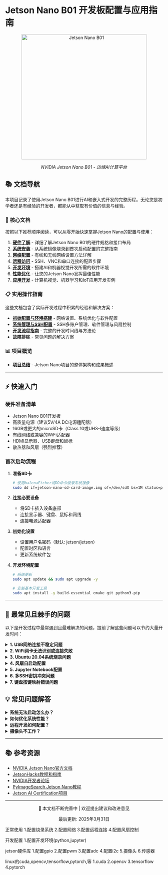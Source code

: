 # Jetson Nano B01 开发板配置与应用指南

<div align="center">
    <img src="https://developer.nvidia.com/sites/default/files/akamai/embedded/images/jetsonNano/JetsonNano-DevKit_Front-Top_Right_trimmed.jpg" alt="Jetson Nano B01" width="400"/>
    <p><em>NVIDIA Jetson Nano B01 - 边缘AI计算平台</em></p>
</div>

## 📚 文档导航

本项目记录了使用Jetson Nano B01进行AI和嵌入式开发的完整历程。无论您是初学者还是有经验的开发者，都能从中获取有价值的信息与经验。

### 🔰 核心文档

按照以下推荐顺序阅读，可以从零开始快速掌握Jetson Nano的配置与使用：

1. [**硬件了解**](hardware.md) - 详细了解Jetson Nano B01的硬件规格和接口布局
2. [**系统安装**](system-installation.md) - 从系统镜像烧录到首次启动配置的完整指南
3. [**网络配置**](network-configuration.md) - 有线和无线网络设置方法详解
4. [**远程访问**](remote-access.md) - SSH、VNC和串口连接的配置步骤
5. [**开发环境**](development-environment.md) - 搭建AI和机器视觉开发所需的软件环境
6. [**性能优化**](performance-optimization.md) - 让您的Jetson Nano发挥最佳性能
7. [**应用开发**](applications.md) - 计算机视觉、机器学习和IoT应用开发实例

### 📋 实用操作指南

这些文档包含了实际开发过程中积累的经验和解决方案：

- [**初始配置与环境搭建**](initial-setup.md) - 网络设置、系统优化与软件配置
- [**系统管理与SSH配置**](system-management.md) - SSH多账户管理、软件管理与风扇控制
- [**开发流程指南**](development-workflow.md) - 完整的开发时间线与方法论
- [**故障排除**](troubleshooting.md) - 常见问题的解决方案

### 📊 项目概览

- [**项目总结**](project-summary.md) - Jetson Nano项目的整体架构和成果概述

---

## ⚡ 快速入门

### 硬件准备清单

- Jetson Nano B01开发板
- 高质量电源（建议5V/4A DC电源适配器）
- 16GB或更大的microSD卡（Class 10或UHS-I速度等级）
- 有线网络或兼容的WiFi适配器
- HDMI显示器、USB键盘和鼠标
- 散热器和风扇（强烈推荐）

### 首次启动流程

1. **准备SD卡**
   ```bash
   # 使用balenaEtcher或DD命令烧录系统镜像
   sudo dd if=jetson-nano-sd-card-image.img of=/dev/sdX bs=1M status=progress
   ```

2. **连接必要设备**
   - 将SD卡插入设备底部
   - 连接显示器、键盘、鼠标和网线
   - 连接电源适配器

3. **初始化设置**
   - 设置用户名密码（默认: jetson/jetson）
   - 配置时区和语言
   - 更新系统软件包

4. **开发环境配置**
   ```bash
   # 系统更新
   sudo apt update && sudo apt upgrade -y
   
   # 安装基本开发工具
   sudo apt install -y build-essential cmake git python3-pip
   ```

---

## 💢 最常见且棘手的问题

以下是开发过程中最常遇到且最难解决的问题，提前了解这些问题可以节约大量开发时间：

<details>
<summary><b>1. USB网络连接不稳定问题</b></summary>
<p>
<b>问题：</b>通过USB连接电脑时，连接经常断开或不稳定。<br>
<b>解决方案：</b>在Windows上设置USB网络的静态IP：<br>
1. 控制面板 → 网络连接<br>
2. 右键点击"Remote NDIS Compatible Device"<br>
3. 选择"属性" → 双击"Internet协议版本4(TCP/IPv4)"<br>
4. 设置IP地址：192.168.55.100，子网掩码：255.255.255.0，网关：192.168.55.1<br>
详细步骤请参考<a href="network-configuration.md#设置静态ip解决连接不稳定问题">网络配置文档</a>。
</p>
</details>

<details>
<summary><b>2. WiFi网卡无法识别或连接失败</b></summary>
<p>
<b>问题：</b>安装WiFi网卡后无法识别或无法正常连接无线网络。<br>
<b>解决方案：</b><br>
1. 确保使用兼容的WiFi网卡（推荐Intel AC8265/9260）<br>
2. 检查驱动是否正确加载：<code>lspci | grep Network</code><br>
3. 解除无线网卡阻止：<code>sudo rfkill unblock all</code><br>
4. 手动连接WiFi：<code>sudo nmcli dev wifi connect "WiFi名称" password "密码"</code><br>
详情参考<a href="network-configuration.md#无线网络配置">无线网络配置</a>。
</p>
</details>

<details>
<summary><b>3. Ubuntu 20.04系统烧录问题</b></summary>
<p>
<b>问题：</b>官方JetPack基于Ubuntu 18.04，但许多用户需要Ubuntu 20.04。<br>
<b>解决方案：</b><br>
1. 下载社区版Ubuntu 20.04镜像，如<a href="https://github.com/Qengineering/Jetson-Nano-Ubuntu-20-image">QEngineering镜像</a><br>
2. 解压.xz格式文件得到.img文件<br>
3. 使用专业烧录工具(如balenaEtcher)将镜像写入SD卡<br>
4. 默认登录凭据通常为：用户名：<code>jetson</code> 密码：<code>jetson</code><br>
详情请参考<a href="system-installation.md#系统版本选择">系统安装指南</a>和<a href="system-management.md#下载与烧录系统">系统管理文档</a>。
</p>
</details>

<details>
<summary><b>4. 风扇自启动配置</b></summary>
<p>
<b>问题：</b>重启后风扇设置丢失，需要手动启动风扇控制。<br>
<b>解决方案：</b><br>
1. 创建开机自启动脚本：<code>sudo gedit /etc/rc.local</code><br>
2. 添加以下命令：<code>sudo sh -c 'echo 100 > /sys/devices/pwm-fan/target_pwm'</code><br>
3. 确保文件具有执行权限：<code>sudo chmod 755 /etc/rc.local</code><br>
或者安装自动风扇控制工具：<code>git clone https://github.com/Pyrestone/jetson-fan-ctl.git</code><br>
详情请参考<a href="initial-setup.md#风扇开机自启动设置">初始配置文档</a>。
</p>
</details>

<details>
<summary><b>5. Jupyter Notebook配置</b></summary>
<p>
<b>问题：</b>远程访问Jupyter Notebook服务失败或配置复杂。<br>
<b>解决方案：</b><br>
1. 安装Jupyter：<code>pip3 install jupyter jupyterlab</code><br>
2. 生成配置文件：<code>jupyter notebook --generate-config</code><br>
3. 设置远程访问密码：<code>jupyter notebook password</code><br>
4. 配置允许远程访问：<br>
   <code>echo "c.NotebookApp.ip = '0.0.0.0'" >> ~/.jupyter/jupyter_notebook_config.py</code><br>
   <code>echo "c.NotebookApp.open_browser = False" >> ~/.jupyter/jupyter_notebook_config.py</code><br>
5. 启动服务：<code>jupyter notebook</code><br>
详情请参考<a href="development-environment.md#配置jupyter-notebook">开发环境配置文档</a>。
</p>
</details>

<details>
<summary><b>6. 多SSH密钥冲突问题</b></summary>
<p>
<b>问题：</b>Jetson SSH连接覆盖了GitHub SSH配置，导致无法向GitHub提交代码。<br>
<b>解决方案：</b><br>
1. 为Git创建独立的SSH密钥目录：<code>mkdir -p C:\Users\用户名\.ssh\git</code><br>
2. 生成新的SSH密钥对：<code>ssh-keygen -t rsa -C "你的邮箱地址"</code>（保存到刚创建的目录）<br>
3. 创建SSH配置文件(<code>C:\Users\用户名\.ssh\config</code>)：<br>
   ```
   Host github.com
     HostName github.com
     User git
     IdentityFile C:\Users\用户名\.ssh\git\id_rsa
     IdentitiesOnly yes
   ```
4. 测试连接：<code>ssh -T -v git@github.com</code><br>
详情请参考<a href="system-management.md#git与jetson的ssh配置冲突解决">系统管理文档</a>。
</p>
</details>

<details>
<summary><b>7. 键盘按键映射错误问题</b></summary>
<p>
<b>问题：</b>系统启动后键盘方向键变成了ABCD字母，无法正常使用。<br>
<b>解决方案：</b><br>
1. 编辑Vim配置文件：<code>sudo vi /etc/vim/vimrc.tiny</code><br>
2. 将<code>set compatible</code>改为<code>set nocompatible</code><br>
3. 添加一行<code>set backspace=2</code><br>
4. 保存并退出<br>
这是Vi/Vim配置问题导致的，修改后方向键将正常工作。<br>
详情请参考<a href="system-management.md#键盘映射问题修复">系统管理文档</a>。
</p>
</details>

## 💡 常见问题解答

<details>
<summary><b>系统无法启动怎么办？</b></summary>
<p>
检查电源是否稳定供电，SD卡是否正确插入。如果问题依旧，可能需要重新烧录系统镜像或参考<a href="troubleshooting.md#系统启动问题">故障排除指南</a>。
</p>
</details>

<details>
<summary><b>如何优化系统性能？</b></summary>
<p>
Jetson Nano支持多种功耗模式，可通过<code>sudo nvpmodel -m 0</code>命令切换到高性能模式。更多优化方法请参考<a href="performance-optimization.md">性能优化指南</a>。
</p>
</details>

<details>
<summary><b>远程开发如何配置？</b></summary>
<p>
推荐使用SSH和VNC进行远程访问。配置方法：<br>
- SSH: <code>sudo apt install openssh-server</code><br>
- VNC: <code>sudo apt install vino</code><br>
详细步骤请查看<a href="remote-access.md">远程访问配置</a>。
</p>
</details>

<details>
<summary><b>摄像头不工作？</b></summary>
<p>
USB摄像头应自动识别。CSI摄像头需确保连接正确并运行<code>v4l2-ctl --list-devices</code>检查识别情况。详见<a href="applications.md#配置摄像头">应用开发指南</a>。
</p>
</details>

---

## 📚 参考资源

- [NVIDIA Jetson Nano官方文档](https://developer.nvidia.com/embedded/jetson-nano-developer-kit)
- [JetsonHacks教程和指南](https://www.jetsonhacks.com/category/jetson-nano/)
- [NVIDIA开发者论坛](https://forums.developer.nvidia.com/c/agx-autonomous-machines/jetson-embedded-systems/jetson-nano/76)
- [PyImageSearch Jetson Nano教程](https://www.pyimagesearch.com/category/jetson-nano/)
- [Jetson AI Certification项目](https://developer.nvidia.com/embedded/learn/jetson-ai-certification-programs)

---

<div align="center">
    <p>📝 本文档不断完善中 | 欢迎提出建议和改进意见</p>
    <p>最后更新: 2025年3月31日</p>
</div> 




正常使用
1.配置烧录系统
2.配置网络
3.配置远程连接
4.配置风扇控制

开发配置
1.配置开发环境(python,jupyter)

jetson硬件库
1.配置gpio
2.配置pwm
3.配置adc
4.配置i2c
5.摄像头
6.传感器

linux的cuda,opencv,tensorflow,pytorch,等
1.cuda
2.opencv
3.tensorflow
4.pytorch



